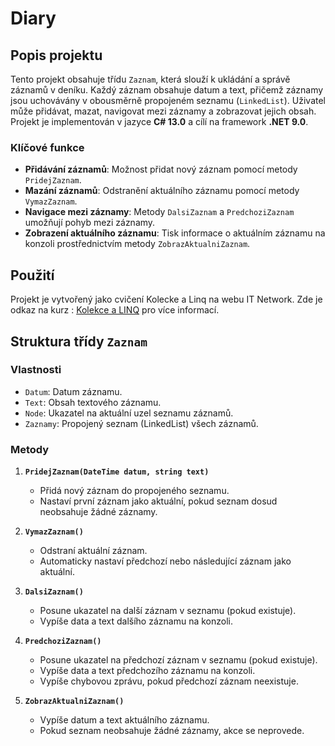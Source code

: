 # Diary
## Popis projektu
Tento projekt obsahuje třídu `Zaznam`, která slouží k ukládání a správě záznamů v deníku. Každý záznam obsahuje datum a text, přičemž záznamy jsou uchovávány v obousměrně propojeném seznamu (`LinkedList`). Uživatel může přidávat, mazat, navigovat mezi záznamy a zobrazovat jejich obsah.
Projekt je implementován v jazyce **C# 13.0** a cílí na framework **.NET 9.0**.
### Klíčové funkce
- **Přidávání záznamů**: Možnost přidat nový záznam pomocí metody `PridejZaznam`.
- **Mazání záznamů**: Odstranění aktuálního záznamu pomocí metody `VymazZaznam`.
- **Navigace mezi záznamy**: Metody `DalsiZaznam` a `PredchoziZaznam` umožňují pohyb mezi záznamy.
- **Zobrazení aktuálního záznamu**: Tisk informace o aktuálním záznamu na konzoli prostřednictvím metody `ZobrazAktualniZaznam`.

## Použití
Projekt je vytvořený jako cvičení Kolecke a Linq na webu IT Network. 
Zde je odkaz na kurz : [Kolekce a LINQ](https://www.itnetwork.cz/csharp/kolekce-a-linq/c-sharp-tutorial-uvod-do-kolekci-a-genericita) pro více informací.

## Struktura třídy `Zaznam`
### Vlastnosti
- `Datum`: Datum záznamu.
- `Text`: Obsah textového záznamu.
- `Node`: Ukazatel na aktuální uzel seznamu záznamů.
- `Zaznamy`: Propojený seznam (LinkedList) všech záznamů.

### Metody
1. **`PridejZaznam(DateTime datum, string text)`**
    - Přidá nový záznam do propojeného seznamu.
    - Nastaví první záznam jako aktuální, pokud seznam dosud neobsahuje žádné záznamy.

2. **`VymazZaznam()`**
    - Odstraní aktuální záznam.
    - Automaticky nastaví předchozí nebo následující záznam jako aktuální.

3. **`DalsiZaznam()`**
    - Posune ukazatel na další záznam v seznamu (pokud existuje).
    - Vypíše data a text dalšího záznamu na konzoli.

4. **`PredchoziZaznam()`**
    - Posune ukazatel na předchozí záznam v seznamu (pokud existuje).
    - Vypíše data a text předchozího záznamu na konzoli.
    - Vypíše chybovou zprávu, pokud předchozí záznam neexistuje.

5. **`ZobrazAktualniZaznam()`**
    - Vypíše datum a text aktuálního záznamu.
    - Pokud seznam neobsahuje žádné záznamy, akce se neprovede.
